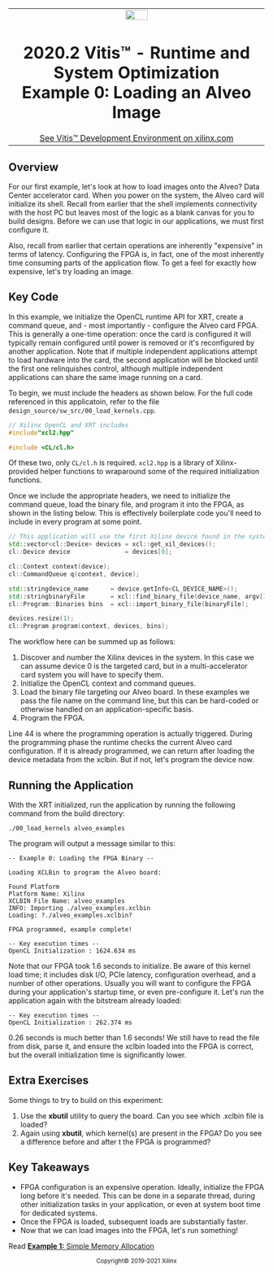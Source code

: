 <table width="100%">
 <tr width="100%">
    <td align="center"><img src="https://www.xilinx.com/content/dam/xilinx/imgs/press/media-kits/corporate/xilinx-logo.png" width="30%"/><h1>2020.2 Vitis™ - Runtime and System Optimization<br/>Example 0: Loading an Alveo Image</h1>
    <a href="https://www.xilinx.com/products/design-tools/vitis.html">See Vitis™ Development Environment on xilinx.com</a>
    </td>
 </tr>
</table>

## Overview

For our first example, let's look at how to load images onto the Alveo? Data Center accelerator card.  When
you power on the system, the Alveo card will initialize its shell.  Recall from earlier that
the shell implements connectivity with the host PC but leaves most of the logic as a blank canvas for you to
build designs. Before we can use that logic in our applications, we must first configure it.

Also, recall from earlier that certain operations are inherently "expensive" in terms of latency.  Configuring
the FPGA is, in fact, one of the most inherently time consuming parts of the application flow.  To get a feel
for exactly how expensive, let's try loading an image.

## Key Code

In this example, we initialize the OpenCL runtime API for XRT, create a command queue, and - most importantly -
configure the Alveo card FPGA.  This is generally a one-time operation: once the card is configured it will
typically remain configured until power is removed or it's reconfigured by another application.  Note that if
multiple independent applications attempt to load hardware into the card, the second application will be
blocked until the first one relinquishes control, although multiple independent applications can share the
same image running on a card.

To begin, we must include the headers as shown below.  For the full code referenced in this applicatoin,
refer to the file `design_source/sw_src/00_load_kernels.cpp`.

```cpp
// Xilinx OpenCL and XRT includes
#include"xcl2.hpp"

#include <CL/cl.h>
```

Of these two, only `CL/cl.h` is required. `xcl2.hpp` is a library of Xilinx-provided helper functions to wraparound some of the required initialization functions.

Once we include the appropriate headers, we need to initialize the command queue, load the binary file, and program it into the FPGA, as shown in the listing below.  This is effectively boilerplate code you'll need to include in every program at some point.

```cpp
// This application will use the first Xilinx device found in the system
std::vector<cl::Device> devices = xcl::get_xil_devices();
cl::Device device               = devices[0];

cl::Context context(device);
cl::CommandQueue q(context, device);

std::stringdevice_name      = device.getInfo<CL_DEVICE_NAME>();
std::stringbinaryFile       = xcl::find_binary_file(device_name, argv[1]);
cl::Program::Binaries bins  = xcl::import_binary_file(binaryFile);

devices.resize(1);
cl::Program program(context, devices, bins);
```

The workflow here can be summed up as follows:

1.  Discover and number the Xilinx devices in the system.  In this case we can assume device 0 is the targeted card, but in a multi-accelerator card system you will have to specify them.
2.  Initialize the OpenCL context and command queues.
3.  Load the binary file targeting our Alveo board.  In these examples we pass the file name on the command line, but this can be hard-coded or otherwise handled on an application-specific basis.
4. Program the FPGA.

Line 44 is where the programming operation is actually triggered. During the programming phase the runtime
checks the current Alveo card configuration.  If it is already programmed, we can return after loading the
device metadata from the xclbin.  But if not, let's program the device now.

## Running the Application

With the XRT initialized, run the application by running the following command from the build directory:

`./00_load_kernels alveo_examples`

The program will output a message similar to this:

```
-- Example 0: Loading the FPGA Binary --

Loading XCLBin to program the Alveo board:

Found Platform
Platform Name: Xilinx
XCLBIN File Name: alveo_examples
INFO: Importing ./alveo_examples.xclbin
Loading: ?./alveo_examples.xclbin?

FPGA programmed, example complete!

-- Key execution times --
OpenCL Initialization : 1624.634 ms
```

Note that our FPGA took 1.6 seconds to initialize. Be aware of this kernel load time; it includes disk I/O, PCIe latency, configuration overhead, and a number of other operations. Usually you will want to configure the FPGA during your application's startup time, or even pre-configure it. Let's run the application again with the bitstream already loaded:

```
-- Key execution times --
OpenCL Initialization : 262.374 ms
```

0.26 seconds is much better than 1.6 seconds! We still have to read the file from disk, parse it, and ensure the xclbin loaded into the FPGA is correct, but the overall initialization time is significantly lower.

## Extra Exercises

Some things to try to build on this experiment:

1. Use the **xbutil** utility to query the board.  Can you see which .xclbin file is loaded?
2. Again using **xbutil**, which kernel(s) are present in the FPGA?  Do you see a difference before and after t
   the FPGA is programmed?

## Key Takeaways

- FPGA configuration is an expensive operation.  Ideally, initialize the FPGA long before it's needed.  This
  can be done in a separate thread, during other initialization tasks in your application, or even at system
  boot time for dedicated systems.
- Once the FPGA is loaded, subsequent loads are substantially faster.
- Now that we can load images into the FPGA, let's run something!

Read [**Example 1:** Simple Memory Allocation](./01-simple-memory-allocation.md)

<p align="center"><sup>Copyright&copy; 2019-2021 Xilinx</sup></p>
